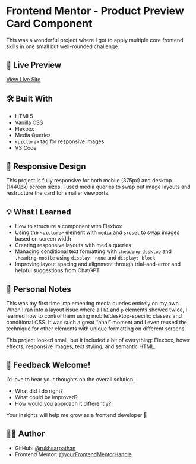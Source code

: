 # Frontend Mentor - Product Preview Card Component

This was a wonderful project where I got to apply multiple core frontend skills in one small but well-rounded challenge.

## 🔗 Live Preview

[View Live Site]([https://your-deployment-link.com](https://rukhsarpathan.github.io/Product-preview-card-component/))

## 🛠 Built With

- HTML5
- Vanilla CSS
- Flexbox
- Media Queries
- `<picture>` tag for responsive images
- VS Code

## 📱 Responsive Design

This project is fully responsive for both mobile (375px) and desktop (1440px) screen sizes. I used media queries to swap out image layouts and restructure the card for smaller viewports.

## 💡 What I Learned

- How to structure a component with Flexbox
- Using the `<picture>` element with `media` and `srcset` to swap images based on screen width
- Creating responsive layouts with media queries
- Managing conditional text formatting with `.heading-desktop` and `.heading-mobile` using `display: none` and `display: block`
- Improving layout spacing and alignment through trial-and-error and helpful suggestions from ChatGPT

## 🧠 Personal Notes

This was my first time implementing media queries entirely on my own. When I ran into a layout issue where all `h1` and `p` elements showed twice, I learned how to control them using mobile/desktop-specific classes and conditional CSS. It was such a great “aha!” moment and I even reused the technique for other elements with unique formatting on different screens.

This project looked small, but it included a bit of everything: Flexbox, hover effects, responsive images, text styling, and semantic HTML.

## 🙏 Feedback Welcome!

I’d love to hear your thoughts on the overall solution:
- What did I do right?
- What could be improved?
- How would you approach it differently?

Your insights will help me grow as a frontend developer 💛

## 🧑‍💻 Author

- GitHub: [@rukhsarpathan](https://github.com/rukhsarpathan)
- Frontend Mentor: [@yourFrontendMentorHandle](https://www.frontendmentor.io/profile/rukhsarpathan)
